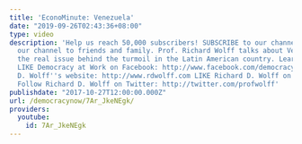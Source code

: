 ```yaml
---
title: 'EconoMinute: Venezuela'
date: "2019-09-26T02:43:36+08:00"
type: video
description: 'Help us reach 50,000 subscribers! SUBSCRIBE to our channel and suggest
  our channel to friends and family. Prof. Richard Wolff talks about Venezuela and
  the real issue behind the turmoil in the Latin American country. Learn more: http://www.democracyatwork.info
  LIKE Democracy at Work on Facebook: http://www.facebook.com/democracyatwrk/ Richard
  D. Wolff''s website: http://www.rdwolff.com LIKE Richard D. Wolff on Facebook: http://www.facebook.com/RichardDWolff
  Follow Richard D. Wolff on Twitter: http://twitter.com/profwolff'
publishdate: "2017-10-27T12:00:00.000Z"
url: /democracynow/7Ar_JkeNEgk/
providers:
  youtube:
    id: 7Ar_JkeNEgk
---
```

